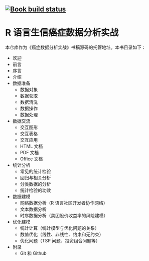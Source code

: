 ## [![Book build status](https://github.com/XiangyunHuang/data-analysis-in-action/workflows/Book-Fedora/badge.svg?event=push)](https://github.com/XiangyunHuang/data-analysis-in-action/actions?workflow=Book-Fedora)

# R 语言生信癌症数据分析实战

本仓库作为《癌症数据分析实战》书稿源码的托管地址。本书目录如下：

-   欢迎
-   前言
-   序言
-   介绍
-   数据准备
    -   数据对象
    -   数据获取
    -   数据清洗
    -   数据操作
    -   数据处理
-   数据交流
    -   交互图形
    -   交互表格
    -   交互应用
    -   HTML 文档
    -   PDF 文档
    -   Office 文档
-   统计分析
    -   常见的统计检验
    -   回归与相关分析
    -   分类数据的分析
    -   统计检验的功效
-   数据建模
    -   网络数据分析（R 语言社区开发者协作网络）
    -   文本数据分析
    -   时序数据分析（美团股价收益率的风险建模）
-   优化建模
    -   统计计算（统计模型与优化问题的关系）
    -   数值优化（线性、非线性、约束和无约束）
    -   优化问题（TSP 问题、投资组合问题等）
-   附录
    -   Git 和 Github
